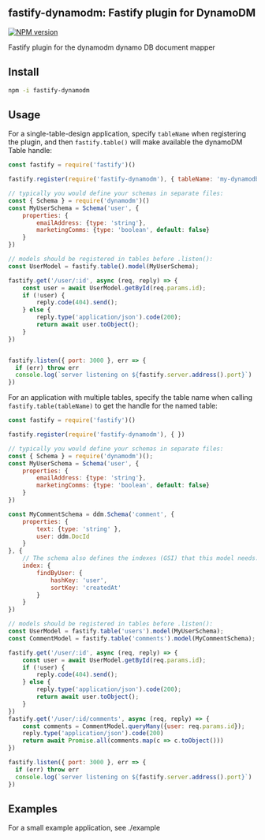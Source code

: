 ## fastify-dynamodm: Fastify plugin for DynamoDM

[![NPM version](https://img.shields.io/npm/v/fastofy-dynamodm.svg?style=flat)](https://www.npmjs.com/package/fastify-dynamodm)

Fastify plugin for the dynamodm dynamo DB document mapper

## Install
```sh
npm -i fastify-dynamodm
```

## Usage

For a single-table-design application, specify `tableName` when registering the
plugin, and then `fastify.table()` will make available the dynamoDM Table handle:

```js
const fastify = require('fastify')()

fastify.register(require('fastify-dynamodm'), { tableName: 'my-dynamodb-table' })

// typically you would define your schemas in separate files:
const { Schema } = require('dynamodm')()
const MyUserSchema = Schema('user', {
    properties: {
        emailAddress: {type: 'string'},
        marketingComms: {type: 'boolean', default: false}
    }
})

// models should be registered in tables before .listen():
const UserModel = fastify.table().model(MyUserSchema);

fastify.get('/user/:id', async (req, reply) => {
    const user = await UserModel.getById(req.params.id);
    if (!user) {
        reply.code(404).send();
    } else {
        reply.type('application/json').code(200);
        return await user.toObject();
    }
})


fastify.listen({ port: 3000 }, err => {
  if (err) throw err
  console.log(`server listening on ${fastify.server.address().port}`)
})

```


For an application with multiple tables, specify the table name when calling
`fastify.table(tableName)` to get the handle for the named table:

```js
const fastify = require('fastify')()

fastify.register(require('fastify-dynamodm'), { })

// typically you would define your schemas in separate files:
const { Schema } = require('dynamodm')();
const MyUserSchema = Schema('user', {
    properties: {
        emailAddress: {type: 'string'},
        marketingComms: {type: 'boolean', default: false}
    }
})

const MyCommentSchema = ddm.Schema('comment', {
    properties: {
        text: {type: 'string' },
        user: ddm.DocId
    }
}, {
    // The schema also defines the indexes (GSI) that this model needs:
    index: {
        findByUser: {
            hashKey: 'user',
            sortKey: 'createdAt'
        }
    }
})

// models should be registered in tables before .listen():
const UserModel = fastify.table('users').model(MyUserSchema);
const CommentModel = fastify.table('comments').model(MyCommentSchema);

fastify.get('/user/:id', async (req, reply) => {
    const user = await UserModel.getById(req.params.id);
    if (!user) {
        reply.code(404).send();
    } else {
        reply.type('application/json').code(200);
        return await user.toObject();
    }
})
fastify.get('/user/:id/comments', async (req, reply) => {
    const comments = CommentModel.queryMany({user: req.params.id});
    reply.type('application/json').code(200)
    return await Promise.all(comments.map(c => c.toObject()))
})

fastify.listen({ port: 3000 }, err => {
  if (err) throw err
  console.log(`server listening on ${fastify.server.address().port}`)
})

```

## Examples
For a small example application, see ./example


